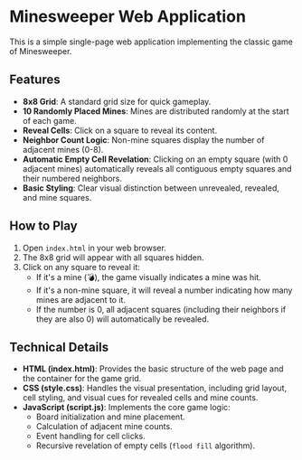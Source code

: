 # Minesweeper Web Application

This is a simple single-page web application implementing the classic game of Minesweeper.

## Features

*   **8x8 Grid**: A standard grid size for quick gameplay.
*   **10 Randomly Placed Mines**: Mines are distributed randomly at the start of each game.
*   **Reveal Cells**: Click on a square to reveal its content.
*   **Neighbor Count Logic**: Non-mine squares display the number of adjacent mines (0-8).
*   **Automatic Empty Cell Revelation**: Clicking on an empty square (with 0 adjacent mines) automatically reveals all contiguous empty squares and their numbered neighbors.
*   **Basic Styling**: Clear visual distinction between unrevealed, revealed, and mine squares.

## How to Play

1.  Open `index.html` in your web browser.
2.  The 8x8 grid will appear with all squares hidden.
3.  Click on any square to reveal it:
    *   If it's a mine (💣), the game visually indicates a mine was hit.
    *   If it's a non-mine square, it will reveal a number indicating how many mines are adjacent to it.
    *   If the number is 0, all adjacent squares (including their neighbors if they are also 0) will automatically be revealed.

## Technical Details

*   **HTML (index.html)**: Provides the basic structure of the web page and the container for the game grid.
*   **CSS (style.css)**: Handles the visual presentation, including grid layout, cell styling, and visual cues for revealed cells and mine counts.
*   **JavaScript (script.js)**: Implements the core game logic:
    *   Board initialization and mine placement.
    *   Calculation of adjacent mine counts.
    *   Event handling for cell clicks.
    *   Recursive revelation of empty cells (`flood fill` algorithm).
